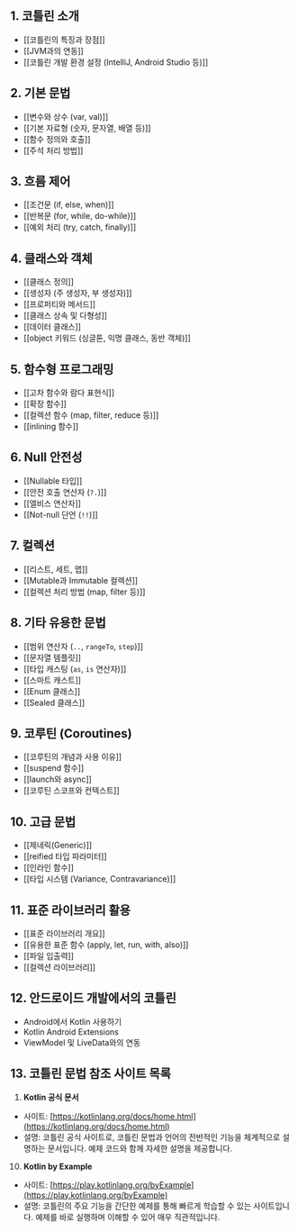## 1. 코틀린 소개

- [[코틀린의 특징과 장점]]
- [[JVM과의 연동]]
- [[코틀린 개발 환경 설정 (IntelliJ, Android Studio 등)]]

## 2. 기본 문법

- [[변수와 상수 (var, val)]]
- [[기본 자료형 (숫자, 문자열, 배열 등)]]
- [[함수 정의와 호출]]
- [[주석 처리 방법]]

## 3. 흐름 제어

- [[조건문 (if, else, when)]]
- [[반복문 (for, while, do-while)]]
- [[예외 처리 (try, catch, finally)]]

## 4. 클래스와 객체

- [[클래스 정의]]
- [[생성자 (주 생성자, 부 생성자)]]
- [[프로퍼티와 메서드]]
- [[클래스 상속 및 다형성]]
- [[데이터 클래스]]
- [[object 키워드 (싱글톤, 익명 클래스, 동반 객체)]]

## 5. 함수형 프로그래밍

- [[고차 함수와 람다 표현식]]
- [[확장 함수]]
- [[컬렉션 함수 (map, filter, reduce 등)]]
- [[inlining 함수]]

## 6. Null 안전성

- [[Nullable 타입]]
- [[안전 호출 연산자 (`?.`)]]
- [[엘비스 연산자]]
- [[Not-null 단언 (`!!`)]]

## 7. 컬렉션

- [[리스트, 세트, 맵]]
- [[Mutable과 Immutable 컬렉션]]
- [[컬렉션 처리 방법 (map, filter 등)]]

## 8. 기타 유용한 문법

- [[범위 연산자 (`..`, `rangeTo`, `step`)]]
- [[문자열 템플릿]]
- [[타입 캐스팅 (`as`, `is` 연산자)]]
- [[스마트 캐스트]]
- [[Enum 클래스]]
- [[Sealed 클래스]]

## 9. 코루틴 (Coroutines)

- [[코루틴의 개념과 사용 이유]]
- [[suspend 함수]]
- [[launch와 async]]
- [[코루틴 스코프와 컨텍스트]]

## 10. 고급 문법

- [[제네릭(Generic)]]
- [[reified 타입 파라미터]]
- [[인라인 함수]]
- [[타입 시스템 (Variance, Contravariance)]]

## 11. 표준 라이브러리 활용

- [[표준 라이브러리 개요]]
- [[유용한 표준 함수 (apply, let, run, with, also)]]
- [[파일 입출력]]
- [[컬렉션 라이브러리]]

## 12. 안드로이드 개발에서의 코틀린

- Android에서 Kotlin 사용하기
- Kotlin Android Extensions
- ViewModel 및 LiveData와의 연동

## 13. 코틀린 문법 참조 사이트 목록

1. **Kotlin 공식 문서**

- 사이트: [https://kotlinlang.org/docs/home.html](https://kotlinlang.org/docs/home.html)
- 설명: 코틀린 공식 사이트로, 코틀린 문법과 언어의 전반적인 기능을 체계적으로 설명하는 문서입니다. 예제 코드와 함께 자세한 설명을 제공합니다.

10. **Kotlin by Example**

- 사이트: [https://play.kotlinlang.org/byExample](https://play.kotlinlang.org/byExample)
- 설명: 코틀린의 주요 기능을 간단한 예제를 통해 빠르게 학습할 수 있는 사이트입니다. 예제를 바로 실행하며 이해할 수 있어 매우 직관적입니다.
